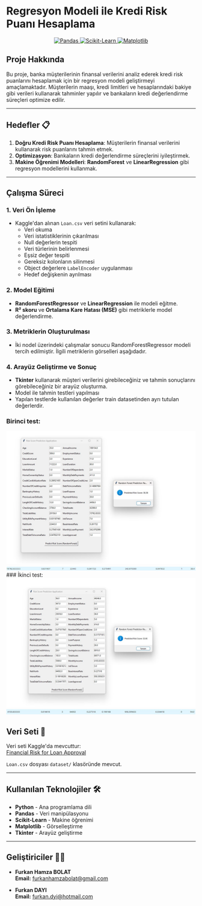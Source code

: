 # Regresyon Modeli ile Kredi Risk Puanı Hesaplama

<p align="center">
  <a href="https://pandas.pydata.org/">
    <img src="https://img.shields.io/badge/Pandas-1.x-blue?logo=pandas&logoColor=white" alt="Pandas">
  </a>
  <a href="https://scikit-learn.org/">
    <img src="https://img.shields.io/badge/Scikit--Learn-0.24-green?logo=scikit-learn&logoColor=white" alt="Scikit-Learn">
  </a>
  <a href="https://matplotlib.org/">
    <img src="https://img.shields.io/badge/Matplotlib-3.x-orange?logo=matplotlib&logoColor=white" alt="Matplotlib">
  </a>
</p>

## Proje Hakkında

Bu proje, banka müşterilerinin finansal verilerini analiz ederek kredi risk puanlarını hesaplamak için bir regresyon modeli geliştirmeyi amaçlamaktadır. Müşterilerin maaşı, kredi limitleri ve hesaplarındaki bakiye gibi verileri kullanarak tahminler yapılır ve bankaların kredi değerlendirme süreçleri optimize edilir.

---

## Hedefler 📋

1. **Doğru Kredi Risk Puanı Hesaplama**: Müşterilerin finansal verilerini kullanarak risk puanlarını tahmin etmek.
2. **Optimizasyon**: Bankaların kredi değerlendirme süreçlerini iyileştirmek.
3. **Makine Öğrenimi Modelleri**: **RandomForest** ve **LinearRegression** gibi regresyon modellerini kullanmak.

---

## Çalışma Süreci

### 1. **Veri Ön İşleme**
- Kaggle'dan alınan `Loan.csv` veri setini kullanarak:
  - Veri okuma
  - Veri istatistiklerinin çıkarılması
  - Null değerlerin tespiti
  - Veri türlerinin belirlenmesi
  - Eşsiz değer tespiti
  - Gereksiz kolonların silinmesi
  - Object değerlere `LabelEncoder` uygulanması
  - Hedef değişkenin ayrılması

### 2. **Model Eğitimi**
- **RandomForestRegressor** ve **LinearRegression** ile modeli eğitme.
- **R² skoru** ve **Ortalama Kare Hatası (MSE)** gibi metriklerle model değerlendirme.

### 3. **Metriklerin Oluşturulması**
- İki nodel üzerindeki çalışmalar sonucu RandomForestRegressor modeli tercih edilmiştir. İlgili metriklerin görselleri aşağıdadır.

### 4. **Arayüz Geliştirme ve Sonuç**
- **Tkinter** kullanarak müşteri verilerini girebileceğiniz ve tahmin sonuçlarını görebileceğiniz bir arayüz oluşturma.
- Model ile tahmin testleri yapılması
- Yapılan testlerde kullanılan değerler train datasetinden ayrı tutulan değerlerdir.
### Birinci test:
<img src="images/Pred1.jpg" alt="Pred1">
<img src="images/Pred1_1.jpg" alt="Pred1_1">
### İkinci test:
<img src="images/Pred2.jpg" alt="Pred2">
<img src="images/Pred2_2.jpg" alt="Pred2_2">


## Veri Seti 📂

Veri seti Kaggle'da mevcuttur:  
[Financial Risk for Loan Approval](https://www.kaggle.com/datasets/lorenzozoppelletto/financial-risk-for-loan-approval)

`Loan.csv` dosyası `dataset/` klasöründe mevcut.

---

## Kullanılan Teknolojiler 🛠️
- **Python** - Ana programlama dili
- **Pandas** - Veri manipülasyonu
- **Scikit-Learn** - Makine öğrenimi
- **Matplotlib** - Görselleştirme
- **Tkinter** - Arayüz geliştirme

---

## Geliştiriciler 👨‍💻

- **Furkan Hamza BOLAT**  
  **Email:** [furkanhamzabolat@gmail.com](mailto:furkanhamzabolat@gmail.com)  

- **Furkan DAYI**  
  **Email:** [furkan.dyi@hotmail.com](mailto:furkan.dyi@hotmail.com)

